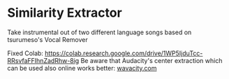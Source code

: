 # Similarity Extractor
Take instrumental out of two different language songs based on tsurumeso's Vocal Remover

Fixed Colab:
https://colab.research.google.com/drive/1WP5IjduTcc-RRsvfaFFIhnZadRhw-8ig
Be aware that Audacity's center extraction which can be used also online works better:
[wavacity.com](https://wavacity.com/)

